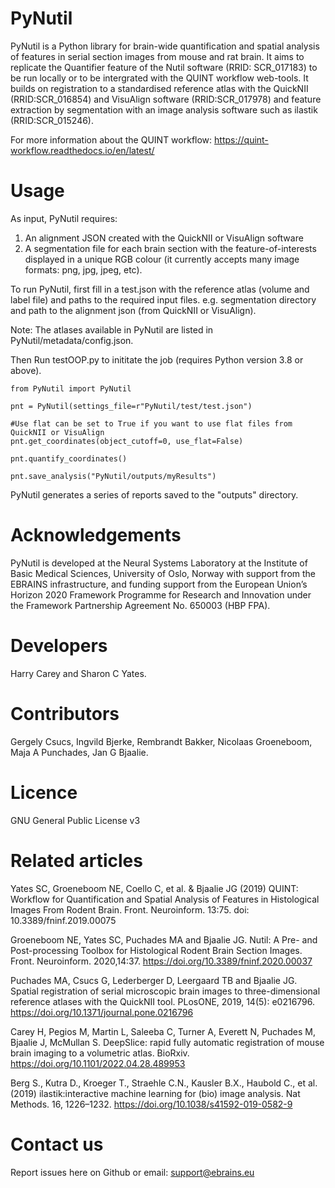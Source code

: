 # PyNutil
PyNutil is a Python library for brain-wide quantification and spatial analysis of features in serial section images from mouse and rat brain. It aims to replicate the Quantifier feature of the Nutil software (RRID: SCR_017183) to be run locally or to be intergrated with the QUINT workflow web-tools. It builds on registration to a standardised reference atlas with the QuickNII (RRID:SCR_016854) and VisuAlign software (RRID:SCR_017978) and feature extraction by segmentation with an image analysis software such as ilastik (RRID:SCR_015246). 

For more information about the QUINT workflow:
https://quint-workflow.readthedocs.io/en/latest/ 

# Usage
As input, PyNutil requires:
1. An alignment JSON created with the QuickNII or VisuAlign software
2. A segmentation file for each brain section with the feature-of-interests displayed in a unique RGB colour (it currently accepts many image formats: png, jpg, jpeg, etc).

To run PyNutil, first fill in a test.json with the reference atlas (volume and label file) and paths to the required input files. e.g. segmentation directory and path to the alignment json (from QuickNII or VisuAlign). 

Note: The atlases available in PyNutil are listed in PyNutil/metadata/config.json.

Then Run testOOP.py to inititate the job (requires Python version 3.8 or above). 

```
from PyNutil import PyNutil

pnt = PyNutil(settings_file=r"PyNutil/test/test.json")

#Use flat can be set to True if you want to use flat files from QuickNII or VisuAlign
pnt.get_coordinates(object_cutoff=0, use_flat=False)

pnt.quantify_coordinates()

pnt.save_analysis("PyNutil/outputs/myResults")
```
PyNutil generates a series of reports saved to the "outputs" directory. 
 
# Acknowledgements
PyNutil is developed at the Neural Systems Laboratory at the Institute of Basic Medical Sciences, University of Oslo, Norway with support from the EBRAINS infrastructure, and funding support from the European Union’s Horizon 2020 Framework Programme for Research and Innovation under the Framework Partnership Agreement No. 650003 (HBP FPA).

# Developers
Harry Carey and Sharon C Yates.

# Contributors
Gergely Csucs, Ingvild Bjerke, Rembrandt Bakker, Nicolaas Groeneboom, Maja A Punchades, Jan G Bjaalie.

# Licence
GNU General Public License v3

# Related articles
Yates SC, Groeneboom NE, Coello C, et al. & Bjaalie JG (2019) QUINT: Workflow for Quantification and Spatial Analysis of Features in Histological Images From Rodent Brain. Front. Neuroinform. 13:75. doi: 10.3389/fninf.2019.00075

Groeneboom NE, Yates SC, Puchades MA and Bjaalie JG. Nutil: A Pre- and Post-processing Toolbox for Histological Rodent Brain Section Images. Front. Neuroinform. 2020,14:37. https://doi.org/10.3389/fninf.2020.00037

Puchades MA, Csucs G, Lederberger D, Leergaard TB and Bjaalie JG. Spatial registration of serial microscopic brain images to three-dimensional reference atlases with the QuickNII tool. PLosONE, 2019, 14(5): e0216796. https://doi.org/10.1371/journal.pone.0216796

Carey H, Pegios M, Martin L, Saleeba C, Turner A, Everett N, Puchades M, Bjaalie J, McMullan S. DeepSlice: rapid fully automatic registration of mouse brain imaging to a volumetric atlas. BioRxiv. https://doi.org/10.1101/2022.04.28.489953

Berg S., Kutra D., Kroeger T., Straehle C.N., Kausler B.X., Haubold C., et al. (2019) ilastik:interactive machine learning for (bio) image analysis. Nat Methods. 16, 1226–1232. https://doi.org/10.1038/s41592-019-0582-9

# Contact us
Report issues here on Github or email: support@ebrains.eu

